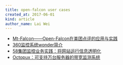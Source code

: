 ```yaml
---
title: open-falcon user cases
created_at: 2017-06-01
kind: article
author_name: Lai Wei
---
```


- [Mt-Falcon——Open-Falcon在美团点评的应用与实践](https://mp.weixin.qq.com/s?__biz=MjM5NjQ5MTI5OA==&mid=2651746066&idx=2&sn=ebb37cd37c46b74e45cf89235b8dd8ed&chksm=bd12b65f8a653f49ed765fe556a2c8c8bc9097bc5d59cd5d0feba6c9f46a8e34e06a6e094033&mpshare=1&scene=1&srcid=05310pkSl6CeiR1BksP00X9R#rd)
- [360监控系统wonder简介](https://mp.weixin.qq.com/s?__biz=MzIyNzUwMjM2MA==&mid=2247483940&idx=1&sn=87fcee7d4dce035f1d07de58be92bc5e&chksm=e8617253df16fb45b07fb037ffc03a7d8285554609d97ffac2ce9ee7bda130b662598e8f28a1&mpshare=1&scene=1&srcid=0531womMvEZ7V1A7ZgafX6Cv#rd)
- [58集团监控业务实践：将网站运行信息透明化](https://mp.weixin.qq.com/s?__biz=MzIzNjUxMzk2NQ==&mid=2247485038&idx=1&sn=02c657daab4307c9f6e72f7aaf8b5390&chksm=e8d7f9acdfa070ba3a8d3015ccaea75ec147e777cc831f7211ec9a2ea10edc68a1ba7974eef2&mpshare=1&scene=1&srcid=0531RIuEctoZFhZfGN9WbzHW#rd)
- [Octopux：可支持万台服务器的带宽监测系统](https://mp.weixin.qq.com/s?__biz=MzA4Nzg5Nzc5OA==&mid=404166569&idx=1&sn=cc7c715e1e3829ea239a02eb921c42b4&mpshare=1&scene=1&srcid=0531GP6SRZKEF0gqwiCG7uL0#rd)
